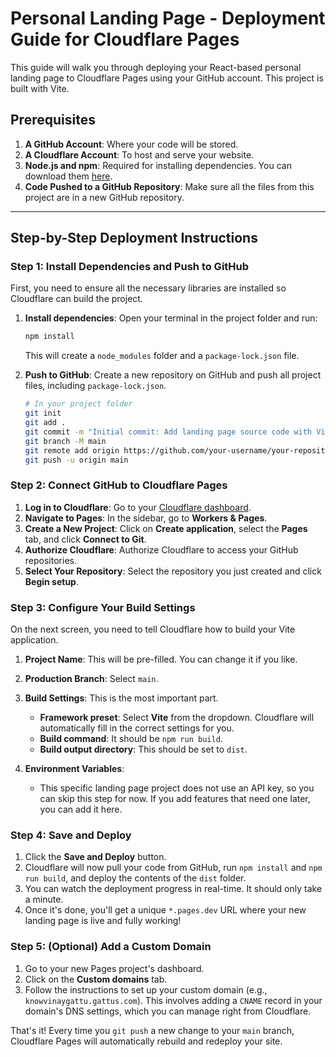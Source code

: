 # Personal Landing Page - Deployment Guide for Cloudflare Pages

This guide will walk you through deploying your React-based personal landing page to Cloudflare Pages using your GitHub account. This project is built with Vite.

## Prerequisites

1.  **A GitHub Account**: Where your code will be stored.
2.  **A Cloudflare Account**: To host and serve your website.
3.  **Node.js and npm**: Required for installing dependencies. You can download them [here](https://nodejs.org/).
4.  **Code Pushed to a GitHub Repository**: Make sure all the files from this project are in a new GitHub repository.

---

## Step-by-Step Deployment Instructions

### Step 1: Install Dependencies and Push to GitHub

First, you need to ensure all the necessary libraries are installed so Cloudflare can build the project.

1.  **Install dependencies**: Open your terminal in the project folder and run:
    ```bash
    npm install
    ```
    This will create a `node_modules` folder and a `package-lock.json` file.

2.  **Push to GitHub**: Create a new repository on GitHub and push all project files, including `package-lock.json`.
    ```bash
    # In your project folder
    git init
    git add .
    git commit -m "Initial commit: Add landing page source code with Vite setup"
    git branch -M main
    git remote add origin https://github.com/your-username/your-repository-name.git
    git push -u origin main
    ```

### Step 2: Connect GitHub to Cloudflare Pages

1.  **Log in to Cloudflare**: Go to your [Cloudflare dashboard](https://dash.cloudflare.com/).
2.  **Navigate to Pages**: In the sidebar, go to **Workers & Pages**.
3.  **Create a New Project**: Click on **Create application**, select the **Pages** tab, and click **Connect to Git**.
4.  **Authorize Cloudflare**: Authorize Cloudflare to access your GitHub repositories.
5.  **Select Your Repository**: Select the repository you just created and click **Begin setup**.

### Step 3: Configure Your Build Settings

On the next screen, you need to tell Cloudflare how to build your Vite application.

1.  **Project Name**: This will be pre-filled. You can change it if you like.
2.  **Production Branch**: Select `main`.

3.  **Build Settings**: This is the most important part.
    *   **Framework preset**: Select **Vite** from the dropdown. Cloudflare will automatically fill in the correct settings for you.
    *   **Build command**: It should be `npm run build`.
    *   **Build output directory**: This should be set to `dist`.

4.  **Environment Variables**:
    *   This specific landing page project does not use an API key, so you can skip this step for now. If you add features that need one later, you can add it here.

### Step 4: Save and Deploy

1.  Click the **Save and Deploy** button.
2.  Cloudflare will now pull your code from GitHub, run `npm install` and `npm run build`, and deploy the contents of the `dist` folder.
3.  You can watch the deployment progress in real-time. It should only take a minute.
4.  Once it's done, you'll get a unique `*.pages.dev` URL where your new landing page is live and fully working!

### Step 5: (Optional) Add a Custom Domain

1.  Go to your new Pages project's dashboard.
2.  Click on the **Custom domains** tab.
3.  Follow the instructions to set up your custom domain (e.g., `knowvinaygattu.gattus.com`). This involves adding a `CNAME` record in your domain's DNS settings, which you can manage right from Cloudflare.

That's it! Every time you `git push` a new change to your `main` branch, Cloudflare Pages will automatically rebuild and redeploy your site.